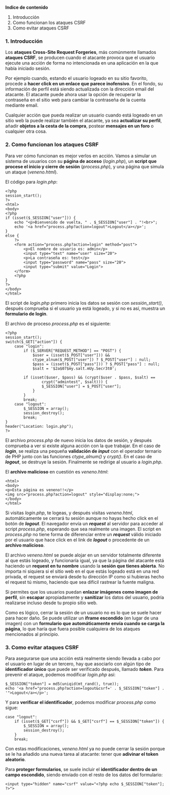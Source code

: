 **Indice de contenido**

1.  Introducción
2.  Como funcionan los ataques CSRF
3.  Como evitar ataques CSRF

### 1. Introducción

Los **ataques Cross-Site Request Forgeries**, más comúnmente llamados **ataques CSRF**, se producen cuando el atacante provoca que el usuario ejecute una acción de forma no intencionada en una aplicación en la que había iniciado sesión.

Por ejemplo cuando, estando el usuario logeado en su sitio favorito, procede a **hacer click en un enlace que parece inofensivo**. En el fondo, su información de perfil está siendo actualizada con la dirección email del atacante. El atacante puede ahora usar la opción de recuperar la contraseña en el sitio web para cambiar la contraseña de la cuenta mediante email.

Cualquier acción que pueda realizar un usuario cuando está logeado en un sitio web la puede realizar también el atacante, ya sea **actualizar su perfil**, añadir **objetos a la cesta de la compra**, postear **mensajes en un foro** o cualquier otra cosa.

### 2. Como funcionan los ataques CSRF

Para ver cómo funcionan es mejor verlos en acción. Vamos a simular un sistema de usuarios con su **página de acceso** (_login.php_), un **script que procese el inicio y cierre de sesión** (_process.php_), y una página que simula un ataque (_veneno.html_).

El código para _login.php_:

```
<?php
session_start();
?>
<html>
<body>
<?php
if (isset($_SESSION["user"])) {
    echo "<p>Bienvenido de vuelta, " . $_SESSION["user"] . "!<br>";
    echo '<a href="process.php?action=logout">Logout</a></p>';
}
else {
    ?>
    <form action="process.php?action=login" method="post">
        <p>El nombre de usuario es: admin</p>
        <input type="text" name="user" size="20">
        <p>La contraseña es: test</p>
        <input type="password" name="pass" size="20">
        <input type="submit" value="Login">
    </form>
    <?php
}
?>
</body>
</html>
```

El script de _login.php_ primero inicia los datos se sesión con _sessión_start()_, después comprueba si el usuario ya está logeado, y si no es así, muestra un **formulario de login**.

El archivo de proceso _process.php_ es el siguiente:

```
<?php
session_start();
switch($_GET["action"]) {
    case "login":
        if ($_SERVER["REQUEST_METHOD"] == "POST") {
            $user = (isset($_POST["user"])) &&
            ctype_alnum($_POST["user"]) ? $_POST["user"] : null;
            $pass = (isset($_POST["pass"])) ? $_POST["pass"] : null;
            $salt = '$2a$07$my.salt.mUy.Secr3t0';

        if (isset($user, $pass) && (crypt($user . $pass, $salt) ==
                crypt("admintest", $salt))) {
                $_SESSION["user"] = $_POST["user"];
            }
        }
        break;
    case "logout":
        $_SESSION = array();
        session_destroy();
        break;
}
header("Location: login.php");
?>
```

El archivo _process.php_ de nuevo inicia los datos de sesión, y después comprueba a ver si existe alguna acción con la que trabajar. En el caso de _**login**_, se realiza una pequeña **validación de _input_** con el operador ternario de PHP junto con las funciones _ctype_alnum()_ y _crypt()_. En el caso de _**logout**_, se destruye la sesión. Finalmente se redirige al usuario a _login.php_.

El **archivo malicioso** en cuestión es _veneno.html_:

```
<html>
<body>
<p>Esta página es veneno!!</p>
<img src="process.php?action=logout" style="display:none;">
</body>
</html>
```

Si visitas _login.php_, te logeas, y después visitas _veneno.html_, automáticamente se cerrará tu sesión aunque no hayas hecho click en el botón de _**logout**_. El navegador envía un _**request**_ al servidor para acceder al script _process.php_, esperando que sea realmente una imagen. El script en _process.php_ no tiene forma de diferenciar entre un _**request**_ válido iniciado por el usuario que hace click en el link de _**logout**_ o procedente de un **archivo malicioso**.

El archivo _veneno.html_ se puede alojar en un servidor totalmente diferente al que estás logeado, y funcionaría igual, ya que la página del atacante está haciendo un **request en tu nombre** usando la **sesión que tienes abierta**. No importa ni siquiera si el sitio web en el que estás logeado está en una red privada, el request se enviará desde tu dirección IP como si hubieras hecho el request tú mismo, haciendo que sea difícil rastrear la fuente maligna.

Si permites que los usuarios puedan **enlazar imágenes como imagen de perfil**, sin **escapar** apropiadamente y **sanitizar** los datos del usuario, podría realizarse incluso desde tu propio sitio web.

Como es lógico, cerrar la sesión de un usuario no es lo que se suele hacer para hacer daño. Se puede utilizar un **iframe escondido** (en lugar de una imagen) con un **formulario que automáticamente envía cuando se carga la página**, lo que haría que fuera posible cualquiera de los ataques mencionados al principio.

### 3. Como evitar ataques CSRF

Para asegurarse que una acción está realmente siendo llevada a cabo por el usuario en lugar de un tercero, hay que asociarlo con algún tipo de **identificador único** que puede ser verificado después, llamado _**token**_. Para prevenir el ataque, podemos modificar _login.php_ así:

```
$_SESSION["token"] = md5(uniqid(mt_rand(), true));
echo '<a href="process.php?action=logout&csrf=' . $_SESSION["token"] . '">Logout</a></p>';
```

Y para **verificar el identificador**, podemos modificar _process.php_ como sigue:

```
case "logout":
    if (isset($_GET["csrf"]) && $_GET["csrf"] == $_SESSION["token"]) {
        $_SESSION = array();
        session_destroy();
    }
    break;
```

Con estas modificaciones, _veneno.html_ ya no puede cerrar la sesión porque se le ha añadido una nueva tarea al atacante: tener que **adivinar el token aleatorio**.

Para **proteger formularios**, se suele incluir el **identificador dentro de un campo escondido**, siendo enviado con el resto de los datos del formulario:

```
<input type="hidden" name="csrf" value="<?php echo $_SESSION["token"]; ?>">
```